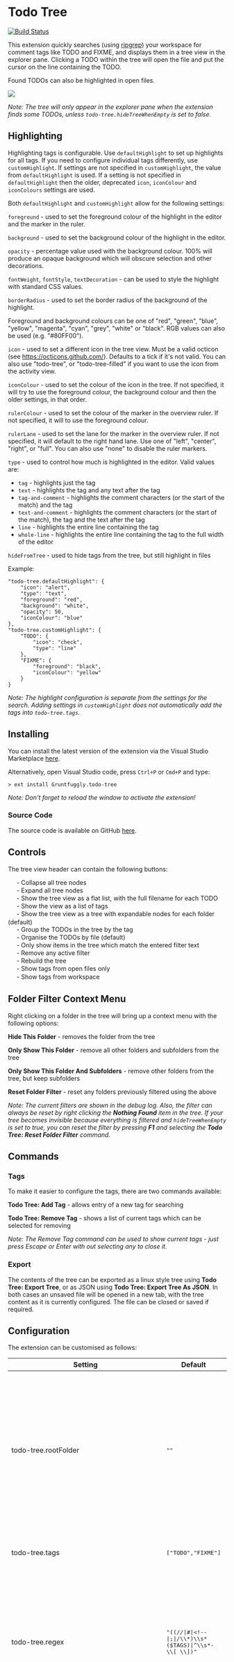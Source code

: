 # Todo Tree

[![Build Status](https://travis-ci.org/Gruntfuggly/todo-tree.svg?branch=master)](https://travis-ci.org/Gruntfuggly/todo-tree)

This extension quickly searches (using <a href="https://github.com/BurntSushi/ripgrep">ripgrep</a>) your workspace for comment tags like TODO and FIXME, and displays them in a tree view in the explorer pane. Clicking a TODO within the tree will open the file and put the cursor on the line containing the TODO.

Found TODOs can also be highlighted in open files.

<img src="https://raw.githubusercontent.com/Gruntfuggly/todo-tree/master/resources/screenshot.png">

*Note: The tree will only appear in the explorer pane when the extension finds some TODOs, unless `todo-tree.hideTreeWhenEmpty` is set to false.*

## Highlighting

Highlighting tags is configurable. Use `defaultHighlight` to set up highlights for all tags. If you need to configure individual tags differently, use `customHighlight`. If settings are not specified in `customHighlight`, the value from `defaultHighlight` is used. If a setting is not specified in `defaultHighlight` then the older, deprecated `icon`, `iconColour` and `iconColours` settings are used.

Both `defaultHighlight` and `customHighlight` allow for the following settings:

`foreground` - used to set the foreground colour of the highlight in the editor and the marker in the ruler.

`background` - used to set the background colour of the highlight in the editor.

`opacity` - percentage value used with the background colour. 100% will produce an opaque background which will obscure selection and other decorations.

`fontWeight`, `fontStyle`, `textDecoration` - can be used to style the highlight with standard CSS values.

`borderRadius` - used to set the border radius of the background of the highlight.

Foreground and background colours can be one of "red", "green", "blue", "yellow", "magenta", "cyan", "grey", "white" or "black". RGB values can also be used (e.g. "#80FF00").

`icon` - used to set a different icon in the tree view. Must be a valid octicon (see https://octicons.github.com/). Defaults to a tick if it's not valid. You can also use "todo-tree", or "todo-tree-filled" if you want to use the icon from the activity view.

`iconColour` - used to set the colour of the icon in the tree. If not specified, it will try to use the foreground colour, the background colour and then the older settings, in that order.

`rulerColour` - used to set the colour of the marker in the overview ruler. If not specified, it will to use the foreground colour.

`rulerLane` - used to set the lane for the marker in the overview ruler. If not specified, it will default to the right hand lane. Use one of "left", "center", "right", or "full". You can also use "none" to disable the ruler markers.

`type` - used to control how much is highlighted in the editor. Valid values are:

 - `tag` - highlights just the tag
 - `text` - highlights the tag and any text after the tag
 - `tag-and-comment` - highlights the comment characters (or the start of the match) and the tag
 - `text-and-comment` - highlights the comment characters (or the start of the match), the tag and the text after the tag
 - `line` - highlights the entire line containing the tag
 - `whole-line` - highlights the entire line containing the tag to the full width of the editor

`hideFromTree` - used to hide tags from the tree, but still highlight in files

Example:

```
"todo-tree.defaultHighlight": {
    "icon": "alert",
    "type": "text",
    "foreground": "red",
    "background": "white",
    "opacity": 50,
    "iconColour": "blue"
},
"todo-tree.customHighlight": {
    "TODO": {
        "icon": "check",
        "type": "line"
    },
    "FIXME": {
        "foreground": "black",
        "iconColour": "yellow"
    }
}
```

*Note: The highlight configuration is separate from the settings for the search. Adding settings in `customHighlight` does not automatically add the tags into `todo-tree.tags`.*

## Installing

You can install the latest version of the extension via the Visual Studio Marketplace [here](https://marketplace.visualstudio.com/items?itemName=Gruntfuggly.todo-tree).

Alternatively, open Visual Studio code, press `Ctrl+P` or `Cmd+P` and type:

    > ext install Gruntfuggly.todo-tree

*Note: Don't forget to reload the window to activate the extension!*

### Source Code

The source code is available on GitHub [here](https://github.com/Gruntfuggly/todo-tree).

## Controls

The tree view header can contain the following buttons:

<img src="https://raw.githubusercontent.com/Gruntfuggly/todo-tree/master/resources/icons/light/collapse.png" height="16px" align="center"> - Collapse all tree nodes<br>
<img src="https://raw.githubusercontent.com/Gruntfuggly/todo-tree/master/resources/icons/light/expand.png" height="16px" align="center"> - Expand all tree nodes<br>
<img src="https://raw.githubusercontent.com/Gruntfuggly/todo-tree/master/resources/icons/light/flat.png" height="16px" align="center"> - Show the tree view as a flat list, with the full filename for each TODO<br>
<img src="https://raw.githubusercontent.com/Gruntfuggly/todo-tree/master/resources/icons/light/tags.png" height="16px" align="center"> - Show the view as a list of tags<br>
<img src="https://raw.githubusercontent.com/Gruntfuggly/todo-tree/master/resources/icons/light/tree.png" height="16px" align="center"> - Show the tree view as a tree with expandable nodes for each folder (default)<br>
<img src="https://raw.githubusercontent.com/Gruntfuggly/todo-tree/master/resources/icons/light/tag.png" height="16px" align="center"> - Group the TODOs in the tree by the tag<br>
<img src="https://raw.githubusercontent.com/Gruntfuggly/todo-tree/master/resources/icons/light/notag.png" height="16px" align="center"> - Organise the TODOs by file (default)<br>
<img src="https://raw.githubusercontent.com/Gruntfuggly/todo-tree/master/resources/icons/light/filter.png" height="16px" align="center"> - Only show items in the tree which match the entered filter text<br>
<img src="https://raw.githubusercontent.com/Gruntfuggly/todo-tree/master/resources/icons/light/clear-filter.png" height="16px" align="center"> - Remove any active filter<br>
<img src="https://raw.githubusercontent.com/Gruntfuggly/todo-tree/master/resources/icons/light/refresh.png" height="16px" align="center"> - Rebuild the tree<br>
<img src="https://raw.githubusercontent.com/Gruntfuggly/todo-tree/master/resources/icons/light/scan-open-files.png" height="16px" align="center"> - Show tags from open files only<br>
<img src="https://raw.githubusercontent.com/Gruntfuggly/todo-tree/master/resources/icons/light/scan-workspace.png" height="16px" align="center"> - Show tags from workspace<br>

## Folder Filter Context Menu

Right clicking on a folder in the tree will bring up a context menu with the following options:

**Hide This Folder** - removes the folder from the tree

**Only Show This Folder** - remove all other folders and subfolders from the tree

**Only Show This Folder And Subfolders** - remove other folders from the tree, but keep subfolders

**Reset Folder Filter** - reset any folders previously filtered using the above

*Note: The current filters are shown in the debug log. Also, the filter can always be reset by right clicking the **Nothing Found** item in the tree. If your tree becomes invisible because everything is filtered and `hideTreeWhenEmpty` is set to true, you can reset the filter by pressing **F1** and selecting the **Todo Tree: Reset Folder Filter** command.*

## Commands

### Tags
To make it easier to configure the tags, there are two commands available:

**Todo Tree: Add Tag** - allows entry of a new tag for searching

**Todo Tree: Remove Tag** - shows a list of current tags which can be selected for removing

*Note: The Remove Tag command can be used to show current tags - just press Escape or Enter with out selecting any to close it.*

### Export

The contents of the tree can be exported as a linux style tree using **Todo Tree: Export Tree**, or as JSON using **Todo Tree: Export Tree As JSON**. In both cases an unsaved file will be opened in a new tab, with the tree content as it is currently configured. The file can be closed or saved if required.

## Configuration

The extension can be customised as follows:

| Setting | Default | Description |
|---------|---------|-------------|
| todo-tree.rootFolder | <tt>""</tt> | By default, any open workspaces will have a tree in the view. Use this to force another folder to be the root of the tree. You can include environment variables and also use ${workspaceFolder}. e.g. <tt>"todo-tree.rootFolder": "$&#123;workspaceFolder&#125;/test"</tt> or <tt>"todo-tree.rootFolder": "$&#123;HOME&#125;/project"</tt>. *Note: Other open files (outside of the rootFolder) will be shown (as they are opened) with their full path in brackets.* |
| todo-tree.tags | <tt>["TODO","FIXME"]</tt> | This defines the tags which are recognised as TODOs. This list is automatically inserted into the regex. |
| todo-tree.regex | <tt>&#x22;&#x28;&#x28;&#x2f;&#x2f;&#x7c;&#x23;&#x7c;&#x3c;&#x21;&#x2d;&#x2d;&#x7c;&#x3b;&#x7c;&#x2f;&#x5c;&#x5c;&#x2a;&#x29;&#x5c;&#x5c;&#x73;&#x2a;&#x28;&#x24;&#x54;&#x41;&#x47;&#x53;&#x29;&#x7c;&#x5e;&#x5c;&#x5c;&#x73;&#x2a;&#x2d;&#x20;&#x5c;&#x5c;&#x5b;&#x20;&#x5c;&#x5c;&#x5d;&#x29;&#x22;</tt> | This defines the regex used to locate TODOs. By default, it searches for tags in comments starting with <tt>&#47;&#47;</tt>, <tt>#</tt>, <tt>;</tt>, <tt>&lt;!--</tt> or <tt>&#47;*</tt>. This should cover most languages. However if you want to refine it, make sure that the <tt>($TAGS)</tt> is kept. The second part of the expression allows matching of Github markdown task lists. *Note: This is a <a href="https://docs.rs/regex/1.0.0/regex">Rust regular expression</a>, not javascript.* |
| todo-tree.regexCaseSensitive | <tt>true</tt> | Set to false to allow tags to be matched regardless of case. |
| todo-tree.includeGlobs | <tt>[]</tt> | Globs for use in limiting search results by inclusion, e.g. `[\"**/unit-tests/*.js\"]` to only show .js files in unit-tests subfolders. <a href="https://www.npmjs.com/package/glob#glob-primer">Globs help</a> |
| todo-tree.excludeGlobs | <tt>[]</tt> | Globs for use in limiting search results by exclusion (applied after **includeGlobs**), e.g. `[\"**/*.txt\"]` to ignore all .txt files |
| todo-tree.includedWorkspaces | <tt>[]</tt> | A list of workspace names to include as roots in the tree (wildcards can be used). An empty array includes all workspace folders |
| todo-tree.excludedWorkspaces | <tt>[]</tt> | A list of workspace names to exclude as roots in the tree (wildcards can be used). |
| todo-tree.ripgrep | <tt>""</tt> | Normally, the extension will locate ripgrep itself as and when required. If you want to use an alternate version of ripgrep, set this to point to wherever it is installed. |
| todo-tree.ripgrepArgs | <tt>"--max-columns=1000"</tt> | Use this to pass additional arguments to ripgrep. e.g. <tt>"-i"</tt> to make the search case insensitive. *Use with caution!* |
| todo-tree.ripgrepMaxBuffer | <tt>200</tt> | By default, the ripgrep process will have a buffer of 200KB. However, this is sometimes not enough for all the tags you might want to see. This setting can be used to increase the buffer size accordingly. |
| todo-tree.showInExplorer | <tt>true</tt> | The tree is shown in the explorer view and also has it's own view in the activity bar. If you no longer want to see it in the explorer view, set this to false. |
| todo-tree.hideTreeWhenEmpty | <tt>true</tt> | Normally, the tree is removed from the explorer view if nothing is found. Set this to false to keep the view present. |
| todo-tree.revealBehaviour | <tt>start of todo</tt> | Change the cursor behaviour when selecting a todo from the explorer. You can choose from: `start of todo` (moves the cursor to the beginning of the todo), `end of todo` (moves the cursor to the end of the todo) `highlight todo` (selects the todo text), `start of line` (moves the cursor to the start of the line) and `highlight line` (selected the whole line) |
| todo-tree.filterCaseSensitive | <tt>false</tt> | Use this if you need the filtering to be case sensitive. *Note: this does not the apply to the search*. |
| todo-tree.highlightDelay | <tt>500</tt> | The delay before highlighting (milliseconds). |
| todo-tree.trackFile | <tt>true</tt> | Set to false if you want to prevent tracking the open file in the tree view. |
| todo-tree.showBadges | <tt>true</tt> | Set to false to disable SCM status and badges in the tree. Note: This also unfortunately turns off themed icons. |
| todo-tree.showTagsFromOpenFilesOnly | <tt>false</tt> | Set to true to only show TODOs in open files. |
| todo-tree.defaultHighlight | <tt>{}</tt> | Set default highlights. E.g. `{"foreground":"white", "background":"red", "icon":"check", "type":"text"}` |
| todo-tree.customHighlight | <tt>{}</tt> | Set highlights per tag. E.g. `{"TODO": {"foreground":"white", "type":"text"}, "FIXME": {"icon":"beaker"}}` |
| todo-tree.expanded<sup>*</sup> | <tt>false</tt> | Set to true if you want new views to be expanded by default |
| todo-tree.flat<sup>*</sup> | <tt>false</tt> | Set to true if you want new views to be flat by default |
| todo-tree.grouped<sup>*</sup> | <tt>false</tt> | Set to true if you want new views to be grouped by default |
| todo-tree.tagsOnly<sup>*</sup> | <tt>false</tt> | Set to true if you want new views with tags only by default |
| todo-tree.sortTagsOnlyViewAlphabetically | <tt>false</tt> | Sort items in the tags only view alphabetically instead of by file and line number |
| todo-tree.statusBar | <tt>none</tt> | What to show in the status bar - nothing (<tt>none</tt>), total count (<tt>total</tt>), counts per tag (<tt>tags</tt>) or the counts for the top three tags (<tt>top three</tt>) |
| todo-tree.statusBarClickBehaviour | <tt>cycle</tt> | Set the behaviour of clicking the status bar to either cycle display formats, or reveal the tree. |
| todo-tree.showCountsInTree | <tt>false</tt> | Set to true to show counts of TODOs in the tree |
| todo-tree.labelFormat | <tt>${tag} ${after}</tt> | Format of the TODO item labels. Available placeholders are <tt>${line}</tt>, <tt>${column}</tt>, <tt>${tag}</tt>, <tt>${before}</tt> (text from before the tag), <tt>${after}</tt> (text from after the tag) and <tt>${filename}</tt>. |
| todo-tree.showScanOpenFilesOrWorkspaceButton | <tt>false</tt> | Show a button on the tree view header to toggle between scanning open files only, or the whole workspace |
| todo-tree.hideIconsWhenGroupedByTag | <tt>false</tt> | Hide item icons when grouping by tag. |

<sup>*</sup> Only applies to new workspaces. Once the view has been changed in the workspace, the current state is stored.


### Multiline TODOs

If the regex contains `\n`, then multiline TODOs will be enabled. In this mode, the search results are processed slightly differently. If results are found which do not contain any tags from `todo-tree.tags` it will be assumed that they belong to the previous result that did have a tag. For example, if you set the regex to something like:
```
"todo-tree.regex": "(//)\\s*($TAGS).*(\\n\\s*//\\s{2,}.*)*"
```
This will now match multiline TODOs where the extra lines have at least two spaces between the comment characters and the TODO item. e.g.
```
// TODO multiline example
//  second line
//  third line
```

If you want to match multiline TODOs in C++ style multiline comment blocks, you'll need something like:
```
"todo-tree.regex": "(/\\*)\\s*($TAGS).*(\\n\\s*(//|/\\*|\\*\\*)\\s{2,}.*)*"
```
which should match:
```
/* TODO multiline example
**  second line
**  third line
*/
```

*Note: If you are modifying settings using the settings GUI, you don't need to escape each backslash.*

**Warning: Multiline TODOs will not work with markdown TODOs and may have other unexpected results. There may also be a reduction in performance.**


### Excluding files and folders

To restrict the set of folders which is searched, you can define `todo-tree.includeGlobs`. This is an array of globs which the search results are matched against. If the results match any of the globs, they will be shown. By default the array is empty, which matches everything.

To exclude folders/files from your search you can define `todo-tree.excludeGlobs`. If the search results match any of these globs, then the results will be ignored.

You can also include and exclude folders from the tree using the context menu. This folder filter is applied separately to the include/exclude globs.

*Note: By default, ripgrep ignores files and folders from your `.gitignore` or `.ignore` files. If you want to include these files, set* `todo-tree.ripgrepArgs` *to* `--no-ignore`.

## Known Issues

Grouping by tag will only work when your configuration defines the tags using the `todo-tree.tags` setting. Older versions of the extension had the tags directly defined in the `todo-tree.regex` whereas now, the regex replaces **$TAGS** with the contents of `todo-tree.tags`.

Grouping by tag doesn't work for markdown task list items as there is no tag to group with. The tree will show the files alongside the tag groups.

Tracking the file in the tree view when grouping by tag will reveal the first tag found.

When there is no current workspace, default icons will be shown in the tree.

## Donate

If you find this extension useful, please feel free to donate <a href="https://paypal.me/Gruntfuggly">here</a>. Thanks!

### Credits

Uses a modified version of <a href="https://www.npmjs.com/package/ripgrep-js">ripgrep-js</a>.

Main icons originally made by <a href="http://www.freepik.com" title="Freepik">Freepik</a> from <a href="https://www.flaticon.com/" title="Flaticon">www.flaticon.com</a> is licensed by <a href="http://creativecommons.org/licenses/by/3.0/" title="Creative Commons BY 3.0" target="_blank">CC 3.0 BY</a>

Tree view icons made by <a href="https://www.flaticon.com/authors/vaadin" title="Vaadin">Vaadin</a> from <a href="https://www.flaticon.com/" title="Flaticon">www.flaticon.com</a> is licensed by <a href="http://creativecommons.org/licenses/by/3.0/" title="Creative Commons BY 3.0" target="_blank">CC 3.0 BY</a>

Tag icons made by <a href="https://www.flaticon.com/authors/dave-gandy" title="Dave Gandy">Dave Gandy</a> from <a href="https://www.flaticon.com/" title="Flaticon">www.flaticon.com</a> is licensed by <a href="http://creativecommons.org/licenses/by/3.0/" title="Creative Commons BY 3.0" target="_blank">CC 3.0 BY</a>

Tags Icon made by <a href="https://www.flaticon.com/authors/vectors-market" title="Vectors Market">Vectors Market</a> from <a href="https://www.flaticon.com/" title="Flaticon">www.flaticon.com</a> is licensed by <a href="http://creativecommons.org/licenses/by/3.0/" title="Creative Commons BY 3.0" target="_blank">CC 3.0 BY</a>

Lots of the icons have now been updated by [johnletey](https://github.com/johnletey) to match the new VS Code 1.37.0 GUI. Much appreciated!
